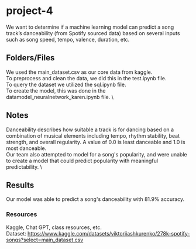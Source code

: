 # project-4
We want to determine if a machine learning model can predict a song track’s danceability (from Spotify sourced data) based on several inputs such as song speed, tempo, valence, duration, etc.

## Folders/Files
We used the main_dataset.csv as our core data from kaggle. \
To preprocess and clean the data, we did this in the test.ipynb file. \
To query the dataset we utilized the sql.ipynb file. \
To create the model, this was done in the datamodel_neuralnetwork_karen.ipynb file. \

## Notes 
Danceability describes how suitable a track is for dancing based on a combination of musical elements including tempo, rhythm stability, beat strength, and overall regularity. A value of 0.0 is least danceable and 1.0 is most danceable. \
Our team also attempted to model for a song's popularity, and were unable to create a model that could predict popularity with meaningful predictability. \


## Results
Our model was able to predict a song's danceability with 81.9% accuracy. 

### Resources
Kaggle, Chat GPT, class resources, etc. \
Dataset: https://www.kaggle.com/datasets/viktoriiashkurenko/278k-spotify-songs?select=main_dataset.csv